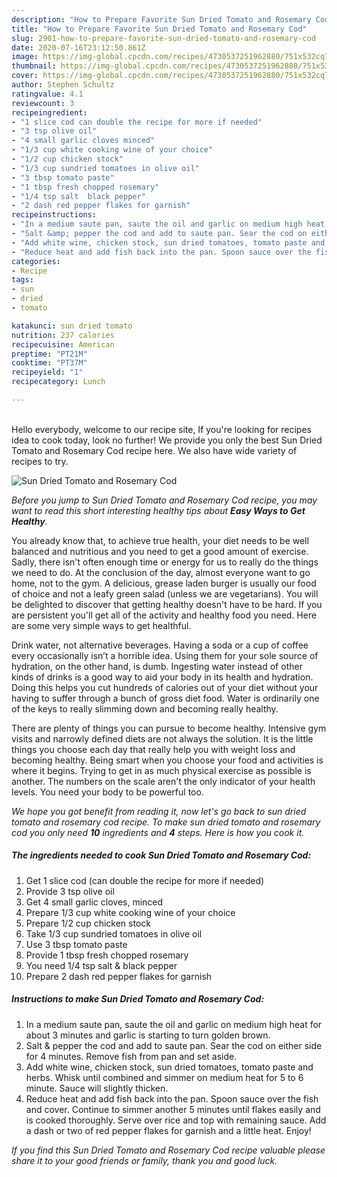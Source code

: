 ```yaml
---
description: "How to Prepare Favorite Sun Dried Tomato and Rosemary Cod"
title: "How to Prepare Favorite Sun Dried Tomato and Rosemary Cod"
slug: 2901-how-to-prepare-favorite-sun-dried-tomato-and-rosemary-cod
date: 2020-07-16T23:12:50.861Z
image: https://img-global.cpcdn.com/recipes/4730537251962880/751x532cq70/sun-dried-tomato-and-rosemary-cod-recipe-main-photo.jpg
thumbnail: https://img-global.cpcdn.com/recipes/4730537251962880/751x532cq70/sun-dried-tomato-and-rosemary-cod-recipe-main-photo.jpg
cover: https://img-global.cpcdn.com/recipes/4730537251962880/751x532cq70/sun-dried-tomato-and-rosemary-cod-recipe-main-photo.jpg
author: Stephen Schultz
ratingvalue: 4.1
reviewcount: 3
recipeingredient:
- "1 slice cod can double the recipe for more if needed"
- "3 tsp olive oil"
- "4 small garlic cloves minced"
- "1/3 cup white cooking wine of your choice"
- "1/2 cup chicken stock"
- "1/3 cup sundried tomatoes in olive oil"
- "3 tbsp tomato paste"
- "1 tbsp fresh chopped rosemary"
- "1/4 tsp salt  black pepper"
- "2 dash red pepper flakes for garnish"
recipeinstructions:
- "In a medium saute pan, saute the oil and garlic on medium high heat for about 3 minutes and garlic is starting to turn golden brown."
- "Salt &amp; pepper the cod and add to saute pan. Sear the cod on either side for 4 minutes. Remove fish from pan and set aside."
- "Add white wine, chicken stock, sun dried tomatoes, tomato paste and herbs. Whisk until combined and simmer on medium heat for 5 to 6 minute. Sauce will slightly thicken."
- "Reduce heat and add fish back into the pan. Spoon sauce over the fish and cover. Continue to simmer another 5 minutes until flakes easily and is cooked thoroughly. Serve over rice and top with remaining sauce. Add a dash or two of red pepper flakes for garnish and a little heat. Enjoy!"
categories:
- Recipe
tags:
- sun
- dried
- tomato

katakunci: sun dried tomato 
nutrition: 237 calories
recipecuisine: American
preptime: "PT21M"
cooktime: "PT37M"
recipeyield: "1"
recipecategory: Lunch

---
```

<br>
Hello everybody, welcome to our recipe site, If you're looking for recipes idea to cook today, look no further! We provide you only the best Sun Dried Tomato and Rosemary Cod recipe here. We also have wide variety of recipes to try.
<br>


![Sun Dried Tomato and Rosemary Cod](https://img-global.cpcdn.com/recipes/4730537251962880/751x532cq70/sun-dried-tomato-and-rosemary-cod-recipe-main-photo.jpg)

<i>Before you jump to Sun Dried Tomato and Rosemary Cod recipe, you may want to read this short interesting healthy tips about <strong>Easy Ways to Get Healthy</strong>.</i>

You already know that, to achieve true health, your diet needs to be well balanced and nutritious and you need to get a good amount of exercise. Sadly, there isn't often enough time or energy for us to really do the things we need to do. At the conclusion of the day, almost everyone want to go home, not to the gym. A delicious, grease laden burger is usually our food of choice and not a leafy green salad (unless we are vegetarians). You will be delighted to discover that getting healthy doesn't have to be hard. If you are persistent you'll get all of the activity and healthy food you need. Here are some very simple ways to get healthful.

Drink water, not alternative beverages. Having a soda or a cup of coffee every occasionally isn’t a horrible idea. Using them for your sole source of hydration, on the other hand, is dumb. Ingesting water instead of other kinds of drinks is a good way to aid your body in its health and hydration. Doing this helps you cut hundreds of calories out of your diet without your having to suffer through a bunch of gross diet food. Water is ordinarily one of the keys to really slimming down and becoming really healthy.

There are plenty of things you can pursue to become healthy. Intensive gym visits and narrowly defined diets are not always the solution. It is the little things you choose each day that really help you with weight loss and becoming healthy. Being smart when you choose your food and activities is where it begins. Trying to get in as much physical exercise as possible is another. The numbers on the scale aren't the only indicator of your health levels. You need your body to be powerful too. 


<i>We hope you got benefit from reading it, now let's go back to sun dried tomato and rosemary cod recipe. To make sun dried tomato and rosemary cod you only need <strong>10</strong> ingredients and <strong>4</strong> steps. Here is how you cook it.
</i>

##### The ingredients needed to cook Sun Dried Tomato and Rosemary Cod:

1. Get 1 slice cod (can double the recipe for more if needed)
1. Provide 3 tsp olive oil
1. Get 4 small garlic cloves, minced
1. Prepare 1/3 cup white cooking wine of your choice
1. Prepare 1/2 cup chicken stock
1. Take 1/3 cup sundried tomatoes in olive oil
1. Use 3 tbsp tomato paste
1. Provide 1 tbsp fresh chopped rosemary
1. You need 1/4 tsp salt &amp; black pepper
1. Prepare 2 dash red pepper flakes for garnish


##### Instructions to make Sun Dried Tomato and Rosemary Cod:

1. In a medium saute pan, saute the oil and garlic on medium high heat for about 3 minutes and garlic is starting to turn golden brown.
1. Salt &amp; pepper the cod and add to saute pan. Sear the cod on either side for 4 minutes. Remove fish from pan and set aside.
1. Add white wine, chicken stock, sun dried tomatoes, tomato paste and herbs. Whisk until combined and simmer on medium heat for 5 to 6 minute. Sauce will slightly thicken.
1. Reduce heat and add fish back into the pan. Spoon sauce over the fish and cover. Continue to simmer another 5 minutes until flakes easily and is cooked thoroughly. Serve over rice and top with remaining sauce. Add a dash or two of red pepper flakes for garnish and a little heat. Enjoy!


<i>If you find this Sun Dried Tomato and Rosemary Cod recipe valuable please share it to your good friends or family, thank you and good luck.</i>
